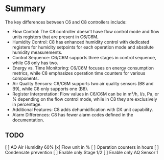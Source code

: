 # Summary

The key differences between C6 and C8 controllers include:

* Flow Control: The C8 controller doesn't have flow control mode and flow units registers that are present in C6/C6M.
* Humidity Control: C8 has enhanced humidity control with dedicated registers for humidity setpoints for each operation mode and absolute humidity measurements.
* Control Sequence: C6/C6M supports three stages in control sequence, while C8 only has two.
* Energy vs. Time Monitoring: C6/C6M focuses on energy consumption metrics, while C8 emphasizes operation time counters for various components.
* Air Quality Sensors: C6/C6M supports two air quality sensors (B8 and B9), while C8 only supports one (B8).
* Register Interpretation: Flow values in C6/C6M can be in m³/h, l/s, Pa, or % depending on the flow control mode, while in C8 they are exclusively in percentage.
* Additional Features: C8 adds dehumidification with DX unit capability.
* Alarm Differences: C8 has fewer alarm codes defined in the documentation.

## TODO

[ ] AQ Air Humidity 60%
[x] Flow unit in %
[ ] Operation counters in hours
[ ] Condensate prevention
[ ] Enable only Stage 1/2
[ ] Enable only AQ Sensor 1
